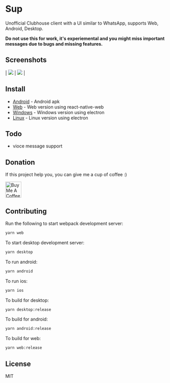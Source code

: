 # Sup

Unofficial Clubhouse client with a UI similar to WhatsApp, supports Web, Android, Desktop.

**Do not use this for work, it's experiemental and you might miss important messages due to bugs and
missing features.**

## Screenshots

| ![][light] | ![][dark] |

## Install

- [Android](https://github.com/arnnis/Sup/releases/latest) - Android apk
- [Web](https://arnnis.github.io/Sup) - Web version using react-native-web
- [Windows](https://github.com/arnnis/Sup/releases/latest) - Windows version using electron
- [Linux](https://github.com/arnnis/Sup/releases/latest) - Linux version using electron

[dark]: https://user-images.githubusercontent.com/61647712/114277408-bc69ec00-9a33-11eb-9c9a-775772e73fbc.jpg
[light]: https://user-images.githubusercontent.com/61647712/114277409-be33af80-9a33-11eb-97ba-b905ad096bb7.jpg
[conversation]: https://user-images.githubusercontent.com/56032649/65983227-eda24d00-e489-11e9-9d31-ed6d392237e3.png
[workspaces]: https://user-images.githubusercontent.com/56032649/65982799-0100e880-e489-11e9-87c0-ae898f3603dc.png

## Todo

- vioce message support

## Donation

If this project help you, you can give me a cup of coffee :)

<a href="https://www.buymeacoffee.com/arnnis" target="_blank"><img src="https://cdn.buymeacoffee.com/buttons/default-red.png" alt="Buy Me A Coffee" height="50" ></a>

## Contributing

Run the following to start webpack development server:

```sh
yarn web
```

To start desktop development server:

```sh
yarn desktop
```

To run android:

```sh
yarn android
```

To run ios:

```sh
yarn ios
```

To build for desktop:

```sh
yarn desktop:release
```

To build for android:

```sh
yarn android:release
```

To build for web:

```sh
yarn web:release
```

## License

MIT
